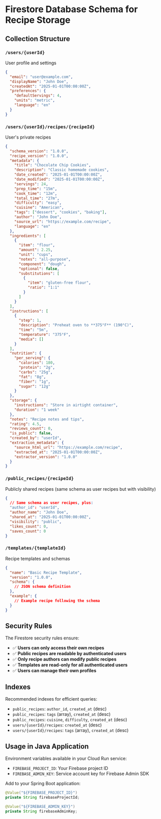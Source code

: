 # Firestore Database Schema for Recipe Storage

## Collection Structure

### `/users/{userId}`
User profile and settings
```json
{
  "email": "user@example.com",
  "displayName": "John Doe",
  "createdAt": "2025-01-01T00:00:00Z",
  "preferences": {
    "defaultServings": 4,
    "units": "metric",
    "language": "en"
  }
}
```

### `/users/{userId}/recipes/{recipeId}`
User's private recipes
```json
{
  "schema_version": "1.0.0",
  "recipe_version": "1.0.0",
  "metadata": {
    "title": "Chocolate Chip Cookies",
    "description": "Classic homemade cookies",
    "date_created": "2025-01-01T00:00:00Z",
    "date_modified": "2025-01-01T00:00:00Z",
    "servings": 24,
    "prep_time": "15m",
    "cook_time": "12m",
    "total_time": "27m",
    "difficulty": "easy",
    "cuisine": "American",
    "tags": ["dessert", "cookies", "baking"],
    "author": "John Doe",
    "source_url": "https://example.com/recipe",
    "language": "en"
  },
  "ingredients": [
    {
      "item": "flour",
      "amount": 2.25,
      "unit": "cups",
      "notes": "all-purpose",
      "component": "dough",
      "optional": false,
      "substitutions": [
        {
          "item": "gluten-free flour",
          "ratio": "1:1"
        }
      ]
    }
  ],
  "instructions": [
    {
      "step": 1,
      "description": "Preheat oven to **375°F** (190°C)",
      "time": "5m",
      "temperature": "375°F",
      "media": []
    }
  ],
  "nutrition": {
    "per_serving": {
      "calories": 180,
      "protein": "2g",
      "carbs": "25g",
      "fat": "8g",
      "fiber": "1g",
      "sugar": "12g"
    }
  },
  "storage": {
    "instructions": "Store in airtight container",
    "duration": "1 week"
  },
  "notes": "Recipe notes and tips",
  "rating": 4.5,
  "reviews_count": 0,
  "is_public": false,
  "created_by": "userId",
  "extraction_metadata": {
    "source_html_url": "https://example.com/recipe",
    "extracted_at": "2025-01-01T00:00:00Z",
    "extractor_version": "1.0.0"
  }
}
```

### `/public_recipes/{recipeId}`
Publicly shared recipes (same schema as user recipes but with visibility)
```json
{
  // Same schema as user recipes, plus:
  "author_id": "userId",
  "author_name": "John Doe",
  "shared_at": "2025-01-01T00:00:00Z",
  "visibility": "public",
  "likes_count": 0,
  "saves_count": 0
}
```

### `/templates/{templateId}`
Recipe templates and schemas
```json
{
  "name": "Basic Recipe Template",
  "version": "1.0.0",
  "schema": {
    // JSON schema definition
  },
  "example": {
    // Example recipe following the schema
  }
}
```

## Security Rules

The Firestore security rules ensure:
- ✅ **Users can only access their own recipes**
- ✅ **Public recipes are readable by authenticated users**
- ✅ **Only recipe authors can modify public recipes**
- ✅ **Templates are read-only for all authenticated users**
- ✅ **Users can manage their own profiles**

## Indexes

Recommended indexes for efficient queries:
- `public_recipes`: `author_id`, `created_at` (desc)
- `public_recipes`: `tags` (array), `created_at` (desc)
- `public_recipes`: `cuisine`, `difficulty`, `created_at` (desc)
- `users/{userId}/recipes`: `created_at` (desc)
- `users/{userId}/recipes`: `tags` (array), `created_at` (desc)

## Usage in Java Application

Environment variables available in your Cloud Run service:
- `FIREBASE_PROJECT_ID`: Your Firebase project ID
- `FIREBASE_ADMIN_KEY`: Service account key for Firebase Admin SDK

Add to your Spring Boot application:
```java
@Value("${FIREBASE_PROJECT_ID}")
private String firebaseProjectId;

@Value("${FIREBASE_ADMIN_KEY}")
private String firebaseAdminKey;
```